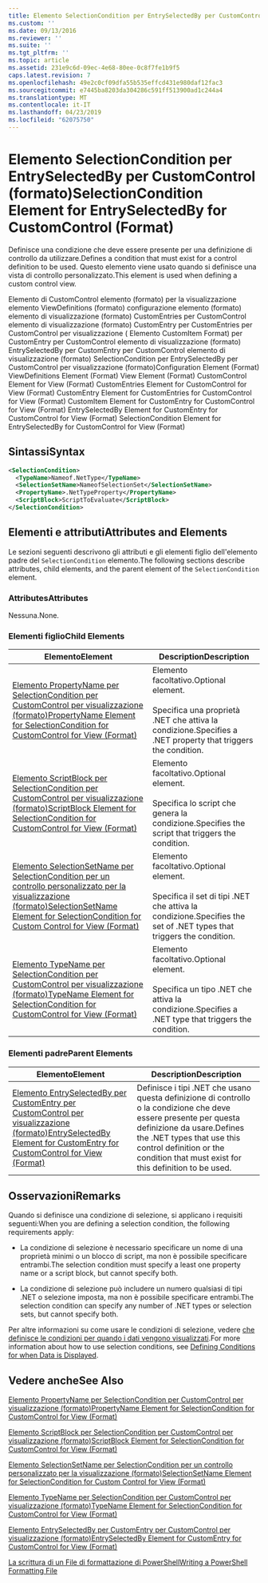 ```yaml
---
title: Elemento SelectionCondition per EntrySelectedBy per CustomControl (formato) | Microsoft Docs
ms.custom: ''
ms.date: 09/13/2016
ms.reviewer: ''
ms.suite: ''
ms.tgt_pltfrm: ''
ms.topic: article
ms.assetid: 231e9c6d-09ec-4e68-80ee-0c8f7fe1b9f5
caps.latest.revision: 7
ms.openlocfilehash: 49e2c0cf09dfa55b535effcd431e980daf12fac3
ms.sourcegitcommit: e7445ba8203da304286c591ff513900ad1c244a4
ms.translationtype: MT
ms.contentlocale: it-IT
ms.lasthandoff: 04/23/2019
ms.locfileid: "62075750"
---
```

# <a name="selectioncondition-element-for-entryselectedby-for-customcontrol-format"></a><span data-ttu-id="37832-102">Elemento SelectionCondition per EntrySelectedBy per CustomControl (formato)</span><span class="sxs-lookup"><span data-stu-id="37832-102">SelectionCondition Element for EntrySelectedBy for CustomControl (Format)</span></span>

<span data-ttu-id="37832-103">Definisce una condizione che deve essere presente per una definizione di controllo da utilizzare.</span><span class="sxs-lookup"><span data-stu-id="37832-103">Defines a condition that must exist for a control definition to be used.</span></span> <span data-ttu-id="37832-104">Questo elemento viene usato quando si definisce una vista di controllo personalizzato.</span><span class="sxs-lookup"><span data-stu-id="37832-104">This element is used when defining a custom control view.</span></span>

<span data-ttu-id="37832-105">Elemento di CustomControl elemento (formato) per la visualizzazione elemento ViewDefinitions (formato) configurazione elemento (formato) elemento di visualizzazione (formato) CustomEntries per CustomControl elemento di visualizzazione (formato) CustomEntry per CustomEntries per CustomControl per visualizzazione ( Elemento CustomItem Format) per CustomEntry per CustomControl elemento di visualizzazione (formato) EntrySelectedBy per CustomEntry per CustomControl elemento di visualizzazione (formato) SelectionCondition per EntrySelectedBy per CustomControl per visualizzazione (formato)</span><span class="sxs-lookup"><span data-stu-id="37832-105">Configuration Element (Format) ViewDefinitions Element (Format) View Element (Format) CustomControl Element for View (Format) CustomEntries Element for CustomControl for View (Format) CustomEntry Element for CustomEntries for CustomControl for View (Format) CustomItem Element for CustomEntry for CustomControl for View (Format) EntrySelectedBy Element for CustomEntry for CustomControl for View (Format) SelectionCondition Element for EntrySelectedBy for CustomControl for View (Format)</span></span>

## <a name="syntax"></a><span data-ttu-id="37832-106">Sintassi</span><span class="sxs-lookup"><span data-stu-id="37832-106">Syntax</span></span>

```xml
<SelectionCondition>
  <TypeName>Nameof.NetType</TypeName>
  <SelectionSetName>NameofSelectionSet</SelectionSetName>
  <PropertyName>.NetTypeProperty</PropertyName>
  <ScriptBlock>ScriptToEvaluate</ScriptBlock>
</SelectionCondition>
```

## <a name="attributes-and-elements"></a><span data-ttu-id="37832-107">Elementi e attributi</span><span class="sxs-lookup"><span data-stu-id="37832-107">Attributes and Elements</span></span>

<span data-ttu-id="37832-108">Le sezioni seguenti descrivono gli attributi e gli elementi figlio dell'elemento padre del `SelectionCondition` elemento.</span><span class="sxs-lookup"><span data-stu-id="37832-108">The following sections describe attributes, child elements, and the parent element of the `SelectionCondition` element.</span></span>

### <a name="attributes"></a><span data-ttu-id="37832-109">Attributes</span><span class="sxs-lookup"><span data-stu-id="37832-109">Attributes</span></span>

<span data-ttu-id="37832-110">Nessuna.</span><span class="sxs-lookup"><span data-stu-id="37832-110">None.</span></span>

### <a name="child-elements"></a><span data-ttu-id="37832-111">Elementi figlio</span><span class="sxs-lookup"><span data-stu-id="37832-111">Child Elements</span></span>

|<span data-ttu-id="37832-112">Elemento</span><span class="sxs-lookup"><span data-stu-id="37832-112">Element</span></span>|<span data-ttu-id="37832-113">Description</span><span class="sxs-lookup"><span data-stu-id="37832-113">Description</span></span>|
|-------------|-----------------|
|[<span data-ttu-id="37832-114">Elemento PropertyName per SelectionCondition per CustomControl per visualizzazione (formato)</span><span class="sxs-lookup"><span data-stu-id="37832-114">PropertyName Element for SelectionCondition for CustomControl for View (Format)</span></span>](./propertyname-element-for-selectioncondition-for-customcontrol-for-view-format.md)|<span data-ttu-id="37832-115">Elemento facoltativo.</span><span class="sxs-lookup"><span data-stu-id="37832-115">Optional element.</span></span><br /><br /> <span data-ttu-id="37832-116">Specifica una proprietà .NET che attiva la condizione.</span><span class="sxs-lookup"><span data-stu-id="37832-116">Specifies a .NET property that triggers the condition.</span></span>|
|[<span data-ttu-id="37832-117">Elemento ScriptBlock per SelectionCondition per CustomControl per visualizzazione (formato)</span><span class="sxs-lookup"><span data-stu-id="37832-117">ScriptBlock Element for SelectionCondition for CustomControl for View (Format)</span></span>](./scriptblock-element-for-selectioncondition-for-customcontrol-for-view-format.md)|<span data-ttu-id="37832-118">Elemento facoltativo.</span><span class="sxs-lookup"><span data-stu-id="37832-118">Optional element.</span></span><br /><br /> <span data-ttu-id="37832-119">Specifica lo script che genera la condizione.</span><span class="sxs-lookup"><span data-stu-id="37832-119">Specifies the script that triggers the condition.</span></span>|
|[<span data-ttu-id="37832-120">Elemento SelectionSetName per SelectionCondition per un controllo personalizzato per la visualizzazione (formato)</span><span class="sxs-lookup"><span data-stu-id="37832-120">SelectionSetName Element for SelectionCondition for Custom Control for View (Format)</span></span>](./selectionsetname-element-for-selectioncondition-for-customcontrol-for-view-format.md)|<span data-ttu-id="37832-121">Elemento facoltativo.</span><span class="sxs-lookup"><span data-stu-id="37832-121">Optional element.</span></span><br /><br /> <span data-ttu-id="37832-122">Specifica il set di tipi .NET che attiva la condizione.</span><span class="sxs-lookup"><span data-stu-id="37832-122">Specifies the set of .NET types that triggers the condition.</span></span>|
|[<span data-ttu-id="37832-123">Elemento TypeName per SelectionCondition per CustomControl per visualizzazione (formato)</span><span class="sxs-lookup"><span data-stu-id="37832-123">TypeName Element for SelectionCondition for CustomControl for View  (Format)</span></span>](./typename-element-for-selectioncondition-for-customcontrol-for-view-format.md)|<span data-ttu-id="37832-124">Elemento facoltativo.</span><span class="sxs-lookup"><span data-stu-id="37832-124">Optional element.</span></span><br /><br /> <span data-ttu-id="37832-125">Specifica un tipo .NET che attiva la condizione.</span><span class="sxs-lookup"><span data-stu-id="37832-125">Specifies a .NET type that triggers the condition.</span></span>|

### <a name="parent-elements"></a><span data-ttu-id="37832-126">Elementi padre</span><span class="sxs-lookup"><span data-stu-id="37832-126">Parent Elements</span></span>

|<span data-ttu-id="37832-127">Elemento</span><span class="sxs-lookup"><span data-stu-id="37832-127">Element</span></span>|<span data-ttu-id="37832-128">Description</span><span class="sxs-lookup"><span data-stu-id="37832-128">Description</span></span>|
|-------------|-----------------|
|[<span data-ttu-id="37832-129">Elemento EntrySelectedBy per CustomEntry per CustomControl per visualizzazione (formato)</span><span class="sxs-lookup"><span data-stu-id="37832-129">EntrySelectedBy Element for CustomEntry for CustomControl for View (Format)</span></span>](./entryselectedby-element-for-customentry-for-customcontrol-for-view-format.md)|<span data-ttu-id="37832-130">Definisce i tipi .NET che usano questa definizione di controllo o la condizione che deve essere presente per questa definizione da usare.</span><span class="sxs-lookup"><span data-stu-id="37832-130">Defines the .NET types that use this control definition or the condition that must exist for this definition to be used.</span></span>|

## <a name="remarks"></a><span data-ttu-id="37832-131">Osservazioni</span><span class="sxs-lookup"><span data-stu-id="37832-131">Remarks</span></span>

<span data-ttu-id="37832-132">Quando si definisce una condizione di selezione, si applicano i requisiti seguenti:</span><span class="sxs-lookup"><span data-stu-id="37832-132">When you are defining a selection condition, the following requirements apply:</span></span>

- <span data-ttu-id="37832-133">La condizione di selezione è necessario specificare un nome di una proprietà minimi o un blocco di script, ma non è possibile specificare entrambi.</span><span class="sxs-lookup"><span data-stu-id="37832-133">The selection condition must specify a least one property name or a script block, but cannot specify both.</span></span>

- <span data-ttu-id="37832-134">La condizione di selezione può includere un numero qualsiasi di tipi .NET o selezione imposta, ma non è possibile specificare entrambi.</span><span class="sxs-lookup"><span data-stu-id="37832-134">The selection condition can specify any number of .NET types or selection sets, but cannot specify both.</span></span>

<span data-ttu-id="37832-135">Per altre informazioni su come usare le condizioni di selezione, vedere [che definisce le condizioni per quando i dati vengono visualizzati](./defining-conditions-for-displaying-data.md).</span><span class="sxs-lookup"><span data-stu-id="37832-135">For more information about how to use selection conditions, see [Defining Conditions for when Data is Displayed](./defining-conditions-for-displaying-data.md).</span></span>

## <a name="see-also"></a><span data-ttu-id="37832-136">Vedere anche</span><span class="sxs-lookup"><span data-stu-id="37832-136">See Also</span></span>

[<span data-ttu-id="37832-137">Elemento PropertyName per SelectionCondition per CustomControl per visualizzazione (formato)</span><span class="sxs-lookup"><span data-stu-id="37832-137">PropertyName Element for SelectionCondition for CustomControl for View (Format)</span></span>](./propertyname-element-for-selectioncondition-for-customcontrol-for-view-format.md)

[<span data-ttu-id="37832-138">Elemento ScriptBlock per SelectionCondition per CustomControl per visualizzazione (formato)</span><span class="sxs-lookup"><span data-stu-id="37832-138">ScriptBlock Element for SelectionCondition for CustomControl for View (Format)</span></span>](./scriptblock-element-for-selectioncondition-for-customcontrol-for-view-format.md)

[<span data-ttu-id="37832-139">Elemento SelectionSetName per SelectionCondition per un controllo personalizzato per la visualizzazione (formato)</span><span class="sxs-lookup"><span data-stu-id="37832-139">SelectionSetName Element for SelectionCondition for Custom Control for View (Format)</span></span>](./selectionsetname-element-for-selectioncondition-for-customcontrol-for-view-format.md)

[<span data-ttu-id="37832-140">Elemento TypeName per SelectionCondition per CustomControl per visualizzazione (formato)</span><span class="sxs-lookup"><span data-stu-id="37832-140">TypeName Element for SelectionCondition for CustomControl for View  (Format)</span></span>](./typename-element-for-selectioncondition-for-customcontrol-for-view-format.md)

[<span data-ttu-id="37832-141">Elemento EntrySelectedBy per CustomEntry per CustomControl per visualizzazione (formato)</span><span class="sxs-lookup"><span data-stu-id="37832-141">EntrySelectedBy Element for CustomEntry for CustomControl for View (Format)</span></span>](./entryselectedby-element-for-customentry-for-customcontrol-for-view-format.md)

[<span data-ttu-id="37832-142">La scrittura di un File di formattazione di PowerShell</span><span class="sxs-lookup"><span data-stu-id="37832-142">Writing a PowerShell Formatting File</span></span>](./writing-a-powershell-formatting-file.md)
